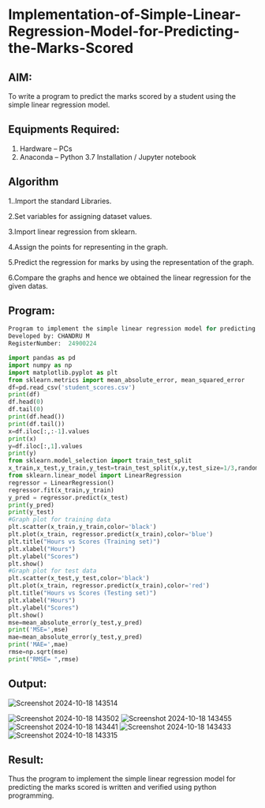 # Implementation-of-Simple-Linear-Regression-Model-for-Predicting-the-Marks-Scored

## AIM:
To write a program to predict the marks scored by a student using the simple linear regression model.

## Equipments Required:
1. Hardware – PCs
2. Anaconda – Python 3.7 Installation / Jupyter notebook

## Algorithm

1..Import the standard Libraries.

2.Set variables for assigning dataset values.

3.Import linear regression from sklearn.

4.Assign the points for representing in the graph.

5.Predict the regression for marks by using the representation of the graph.

6.Compare the graphs and hence we obtained the linear regression for the given datas.

## Program:

```python
Program to implement the simple linear regression model for predicting the marks scored.
Developed by: CHANDRU M
RegisterNumber:  24900224
```

```python
import pandas as pd
import numpy as np
import matplotlib.pyplot as plt
from sklearn.metrics import mean_absolute_error, mean_squared_error
df=pd.read_csv('student_scores.csv')
print(df)
df.head(0)
df.tail(0)
print(df.head())
print(df.tail())
x=df.iloc[:,:-1].values
print(x)
y=df.iloc[:,1].values
print(y)
from sklearn.model_selection import train_test_split
x_train,x_test,y_train,y_test=train_test_split(x,y,test_size=1/3,random_state=0)
from sklearn.linear_model import LinearRegression
regressor = LinearRegression()
regressor.fit(x_train,y_train)
y_pred = regressor.predict(x_test)
print(y_pred)
print(y_test)
#Graph plot for training data
plt.scatter(x_train,y_train,color='black')
plt.plot(x_train, regressor.predict(x_train),color='blue') 
plt.title("Hours vs Scores (Training set)")
plt.xlabel("Hours")
plt.ylabel("Scores")
plt.show()
#Graph plot for test data
plt.scatter(x_test,y_test,color='black')
plt.plot(x_train, regressor.predict(x_train),color='red')
plt.title("Hours vs Scores (Testing set)")
plt.xlabel("Hours")
plt.ylabel("Scores")
plt.show()
mse=mean_absolute_error(y_test,y_pred)
print('MSE=',mse)
mae=mean_absolute_error(y_test,y_pred)
print('MAE=',mae)
rmse=np.sqrt(mse)
print("RMSE= ",rmse)
```

## Output:
![Screenshot 2024-10-18 143514](https://github.com/user-attachments/assets/6a82fd2f-6759-42e4-8bd9-dab143d2f528)

![Screenshot 2024-10-18 143502](https://github.com/user-attachments/assets/7b77ce6d-2ebd-4456-a179-ba2cd6b3b9a4)
![Screenshot 2024-10-18 143455](https://github.com/user-attachments/assets/60747aa6-d508-4729-9389-fd2a288d9826)
![Screenshot 2024-10-18 143441](https://github.com/user-attachments/assets/449efaeb-7b9f-43d9-af14-3b71f341961d)
![Screenshot 2024-10-18 143433](https://github.com/user-attachments/assets/e921bb28-68a0-4d0d-8762-f239405ac4d9)
![Screenshot 2024-10-18 143315](https://github.com/user-attachments/assets/d0b5e977-327e-44d2-b302-d670cb44b1ff)



## Result:
Thus the program to implement the simple linear regression model for predicting the marks scored is written and verified using python programming.
